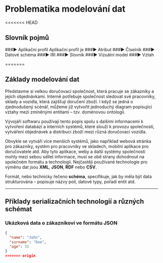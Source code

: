 # Problematika modelování dat
<<<<<<< HEAD
## Slovník pojmů
###▶️ Aplikační profil
Aplikační profil je
###▶️ Atribut
###▶️ Číselník
###▶️ Datové schéma
###▶️ IRI
###▶️ Slovník
###▶️ Vizuální model
###▶️ Vztah




=======

## Základy modelování dat

Představme si velkou doručovací společnost, která pracuje se zákazníky a jejich objednávkami. Interně potřebuje společnost sledovat své pracovníky, sklady a vozidla, která zajišťují doručení zboží. I když se jedná o zjednodušený scénář, můžeme již vytvořit jednoduchý diagram popisující vztahy mezi zmíněnými entitami – tzv. doménovou ontologii.

Vývojáři softwaru používají tento popis spolu s dalšími informacemi k vytvoření databází a interních systémů, které slouží k provozu společnosti, vytváření objednávek a distribuci zboží mezi různá doručovací vozidla.

Obvykle se vytváří více menších systémů, jako například webová stránka pro zákazníky, systém pro pracovníky ve skladech, mobilní aplikace pro doručovatele atd. Aby tyto aplikace, weby a další systémy společnosti mohly mezi sebou sdílet informace, musí se obě strany dohodnout na společném formátu a technologii. Nejčastěji používané technologie pro výměnu dat jsou **XML**, **JSON**, **RDF** nebo **CSV**.

Formát, nebo technicky řečeno **schéma**, specifikuje, jak by měla být data strukturována – popisuje názvy polí, datové typy, pořadí entit atd.

---

## Příklady serializačních technologií a různých schémat

### Ukázková data o zákazníkovi ve formátu **JSON**

```json
{
  "name": "John",
  "surname": "Doe",
  "age": 35
}
>>>>>>> origin
